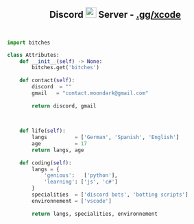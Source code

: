 <!-- Hi skid <3 -->

<h2 align="center">Discord <img src="https://s8.gifyu.com/images/979447220829032478.gif" height="25px"> Server -  <a href="https://discord.gg/xcode">.gg/xcode</a></h2>

<p href="https://discord.gg/onlp" align="center">
    <img alt="" src=https://lanyard.cnrad.dev/api764866288622633020/>
</p>

<p href="https://discord.gg/onlp" align="center">
    <img alt="" src=https://github-readme-stats.vercel.app/api?username=userXdiscord&show_icons=true&theme=tokyonight>
</p>

```python
import bitches

class Attributes:
	def __init__(self) -> None:
		bitches.get('bitches')
		
	def contact(self):
	    discord  = ""
	    gmail   = "contact.moondark@gmail.com"
	    
	    return discord, gmail

	
	
	def life(self):
		langs         = ['German', 'Spanish', 'English']
		age           = 17
		return langs, age
		
	def coding(self):
		langs = {
			'genious':   ['python'],
			'learning': ['js', 'c#']
		}
		specialities  = ['discord bots', 'botting scripts']
		environnement = ['vscode']
		
		return langs, specialities, environnement
```
